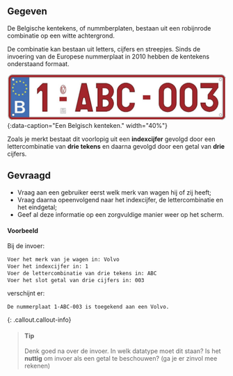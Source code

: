 ## Gegeven

De Belgische kentekens, of nummberplaten, bestaan uit een robijnrode combinatie op een witte achtergrond.

De combinatie kan bestaan uit letters, cijfers en streepjes. Sinds de invoering van de Europese nummerplaat in 2010 hebben de kentekens onderstaand formaat.

![Een Belgisch kenteken.](media/kenteken.jpg "Een Belgisch kenteken."){:data-caption="Een Belgisch kenteken." width="40%"}

Zoals je merkt bestaat dit voorlopig uit een **indexcijfer** gevolgd door een lettercombinatie van **drie tekens** en daarna gevolgd door een getal van **drie** cijfers.

## Gevraagd

- Vraag aan een gebruiker eerst welk merk van wagen hij of zij heeft;
- Vraag daarna opeenvolgend naar het indexcijfer, de lettercombinatie en het eindgetal;
- Geef al deze informatie op een zorgvuldige manier weer op het scherm.

#### Voorbeeld

Bij de invoer:
```
Voer het merk van je wagen in: Volvo
Voer het indexcijfer in: 1
Voer de lettercombinatie van drie tekens in: ABC
Voer het slot getal van drie cijfers in: 003
```

verschijnt er:
```
De nummerplaat 1-ABC-003 is toegekend aan een Volvo.
```

{: .callout.callout-info}
>#### Tip
> Denk goed na over de invoer. In welk datatype moet dit staan? Is het **nuttig** om invoer als een getal te beschouwen? (ga je er zinvol mee rekenen)
